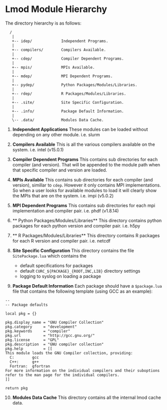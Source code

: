 # Lmod Module Hierarchy

The directory hierarchy is as follows:

```
  /
   |
   +-- idep/             Independent Programs.
   |
   +-- compilers/        Compilers Available.
   |
   +-- cdep/             Compiler Dependent Programs.
   |
   +-- mpis/             MPIs Available.
   |
   +-- mdep/             MPI Dependent Programs.
   |
   +-- pydep/            Python Packages/Modules/Libraries.
   |
   +-- rdep/             R Packages/Modules/Libraries.
   |
   +-- .site/            Site Specific Configuration.
   |
   +-- .info/            Package Default Information.
   |
   \-- .data/            Modules Data Cache.
```

1. **Independent Applications**
   These modules can be loaded without depending on any other module.
   i.e. slurm

2. **Compilers Available**
   This is all the various compilers available on the system.
   i.e. intel (v15.0.1)

3. **Compiler Dependent Programs**
   This contains sub directories for each compiler (and version). That
   will be appended to the module path when that specific compiler and
   version are loaded. 

4. **MPIs Available**
   This contains sub directories for each compiler (and version), simillar
   to `cdep`. However it only contains MPI implementations. So when a user
   looks for available modules to load it will clearly show the MPIs that
   are on the system.
   i.e. impi (v5.0.2)

5. **MPI Dependent Programs**
   This contains sub directories for each mpi implementation and compiler pair.
   i.e. phdf (v1.8.14)

6. ** Python Packages/Modules/Libraries**
   This directory contains python packages for each python version and compiler pair.
   i.e. h5py
 
7. ** R Packages/Modules/Libraries**
   This directory contains R packages for each R version and compiler pair.
   i.e. netcdf

8. **Site Specific Configuration**
   This directory contains the file `SitePackage.lua` which contains the
   + default specifications for packages 
   + default `CURC_${PACKAGE}_{ROOT,INC,LIB}` directory settings
   + logging to syslog on loading a package

9. **Package Default Information**
   Each package should have a `$package.lua` file that contains the following
   template (using GCC as an example):
```
--
-- Package defaults

local pkg = {}

pkg.display_name = "GNU Compiler Collection"
pkg.category     = "development"
pkg.keywords     = "compiler"
pkg.url          = "http://gcc.gnu.org/"
pkg.license      = "GPL"
pkg.description  = "GNU compiler collection"
pkg.help         = [[
This module loads the GNU Compiler collection, providing:
  C:        gcc
  C++:      g++
  Fortran:  gfortran
For more information on the individual compilers and their suboptions
refer to the man page for the individual compilers.
]]

return pkg
```

10. **Modules Data Cache**
   This directory contains all the internal lmod cache data. 
